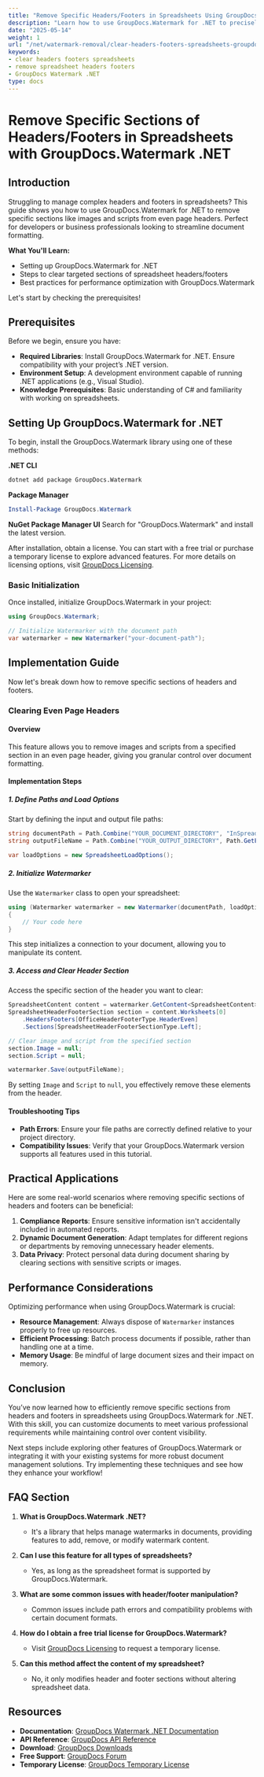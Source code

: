 ```yaml
---
title: "Remove Specific Headers/Footers in Spreadsheets Using GroupDocs.Watermark .NET"
description: "Learn how to use GroupDocs.Watermark for .NET to precisely remove unwanted sections from spreadsheet headers and footers, streamlining your document management process."
date: "2025-05-14"
weight: 1
url: "/net/watermark-removal/clear-headers-footers-spreadsheets-groupdocs-watermark-net/"
keywords:
- clear headers footers spreadsheets
- remove spreadsheet headers footers
- GroupDocs Watermark .NET
type: docs
---
```

# Remove Specific Sections of Headers/Footers in Spreadsheets with GroupDocs.Watermark .NET

## Introduction

Struggling to manage complex headers and footers in spreadsheets? This guide shows you how to use GroupDocs.Watermark for .NET to remove specific sections like images and scripts from even page headers. Perfect for developers or business professionals looking to streamline document formatting.

**What You'll Learn:**
- Setting up GroupDocs.Watermark for .NET
- Steps to clear targeted sections of spreadsheet headers/footers
- Best practices for performance optimization with GroupDocs.Watermark

Let's start by checking the prerequisites!

## Prerequisites

Before we begin, ensure you have:
- **Required Libraries**: Install GroupDocs.Watermark for .NET. Ensure compatibility with your project’s .NET version.
- **Environment Setup**: A development environment capable of running .NET applications (e.g., Visual Studio).
- **Knowledge Prerequisites**: Basic understanding of C# and familiarity with working on spreadsheets.

## Setting Up GroupDocs.Watermark for .NET

To begin, install the GroupDocs.Watermark library using one of these methods:

**.NET CLI**
```bash
dotnet add package GroupDocs.Watermark
```

**Package Manager**
```powershell
Install-Package GroupDocs.Watermark
```

**NuGet Package Manager UI**
Search for "GroupDocs.Watermark" and install the latest version.

After installation, obtain a license. You can start with a free trial or purchase a temporary license to explore advanced features. For more details on licensing options, visit [GroupDocs Licensing](https://purchase.groupdocs.com/temporary-license/).

### Basic Initialization

Once installed, initialize GroupDocs.Watermark in your project:
```csharp
using GroupDocs.Watermark;

// Initialize Watermarker with the document path
var watermarker = new Watermarker("your-document-path");
```

## Implementation Guide

Now let's break down how to remove specific sections of headers and footers.

### Clearing Even Page Headers

#### Overview
This feature allows you to remove images and scripts from a specified section in an even page header, giving you granular control over document formatting.

#### Implementation Steps

##### 1. Define Paths and Load Options

Start by defining the input and output file paths:
```csharp
string documentPath = Path.Combine("YOUR_DOCUMENT_DIRECTORY", "InSpreadsheetXlsx");
string outputFileName = Path.Combine("YOUR_OUTPUT_DIRECTORY", Path.GetFileName(documentPath));

var loadOptions = new SpreadsheetLoadOptions();
```

##### 2. Initialize Watermarker

Use the `Watermarker` class to open your spreadsheet:
```csharp
using (Watermarker watermarker = new Watermarker(documentPath, loadOptions))
{
    // Your code here
}
```
This step initializes a connection to your document, allowing you to manipulate its content.

##### 3. Access and Clear Header Section

Access the specific section of the header you want to clear:
```csharp
SpreadsheetContent content = watermarker.GetContent<SpreadsheetContent>();
SpreadsheetHeaderFooterSection section = content.Worksheets[0]
    .HeadersFooters[OfficeHeaderFooterType.HeaderEven]
    .Sections[SpreadsheetHeaderFooterSectionType.Left];

// Clear image and script from the specified section
section.Image = null;
section.Script = null;

watermarker.Save(outputFileName);
```
By setting `Image` and `Script` to `null`, you effectively remove these elements from the header.

#### Troubleshooting Tips
- **Path Errors**: Ensure your file paths are correctly defined relative to your project directory.
- **Compatibility Issues**: Verify that your GroupDocs.Watermark version supports all features used in this tutorial.

## Practical Applications

Here are some real-world scenarios where removing specific sections of headers and footers can be beneficial:
1. **Compliance Reports**: Ensure sensitive information isn't accidentally included in automated reports.
2. **Dynamic Document Generation**: Adapt templates for different regions or departments by removing unnecessary header elements.
3. **Data Privacy**: Protect personal data during document sharing by clearing sections with sensitive scripts or images.

## Performance Considerations

Optimizing performance when using GroupDocs.Watermark is crucial:
- **Resource Management**: Always dispose of `Watermarker` instances properly to free up resources.
- **Efficient Processing**: Batch process documents if possible, rather than handling one at a time.
- **Memory Usage**: Be mindful of large document sizes and their impact on memory.

## Conclusion

You’ve now learned how to efficiently remove specific sections from headers and footers in spreadsheets using GroupDocs.Watermark for .NET. With this skill, you can customize documents to meet various professional requirements while maintaining control over content visibility.

Next steps include exploring other features of GroupDocs.Watermark or integrating it with your existing systems for more robust document management solutions. Try implementing these techniques and see how they enhance your workflow!

## FAQ Section

1. **What is GroupDocs.Watermark .NET?**
   - It's a library that helps manage watermarks in documents, providing features to add, remove, or modify watermark content.

2. **Can I use this feature for all types of spreadsheets?**
   - Yes, as long as the spreadsheet format is supported by GroupDocs.Watermark.

3. **What are some common issues with header/footer manipulation?**
   - Common issues include path errors and compatibility problems with certain document formats.

4. **How do I obtain a free trial license for GroupDocs.Watermark?**
   - Visit [GroupDocs Licensing](https://purchase.groupdocs.com/temporary-license/) to request a temporary license.

5. **Can this method affect the content of my spreadsheet?**
   - No, it only modifies header and footer sections without altering spreadsheet data.

## Resources
- **Documentation**: [GroupDocs Watermark .NET Documentation](https://docs.groupdocs.com/watermark/net/)
- **API Reference**: [GroupDocs API Reference](https://reference.groupdocs.com/watermark/net)
- **Download**: [GroupDocs Downloads](https://releases.groupdocs.com/watermark/net/)
- **Free Support**: [GroupDocs Forum](https://forum.groupdocs.com/c/watermark/10)
- **Temporary License**: [GroupDocs Temporary License](https://purchase.groupdocs.com/temporary-license/)
